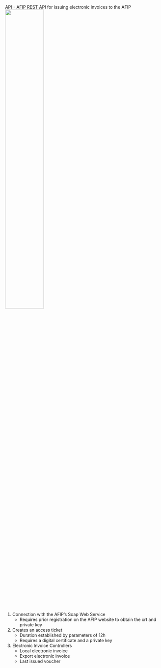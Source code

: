 API - AFIP
REST API for issuing electronic invoices to the AFIP
<img src="https://th.bing.com/th/id/R.ef2dc632612d4b165ff4bdb3ae752ec8?rik=zyfsaTDTrThKVQ&riu=http%3a%2f%2fwww.uio.org.ar%2fwp-content%2fuploads%2f2019%2f07%2flogo-afip-900-1.png&ehk=IkQ0nVu6loguj4cWAVpiegYrCirRs9dekQwTZkeQY9c%3d&risl=&pid=ImgRaw&r=0" width="50%" height="50%">

<ol>
<li>Connection with the AFIP’s Soap Web Service
<ul>
<li>Requires prior registration on the AFIP website to obtain the crt and private key</li>
</ul>
</li>
<li>Creates an access ticket
<ul>
<li>Duration established by parameters of 12h</li> <li>Requires a digital certificate and a private key</li>
</ul>
</li>
<li>Electronic Invoice Controllers <ul>
<li>Local electronic invoice</li> <li>Export electronic invoice</li> <li>Last issued voucher</li> </ul>
</li>
</ol>
